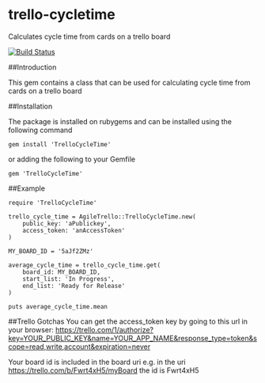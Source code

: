 trello-cycletime
================

Calculates cycle time from cards on a trello board

[![Build Status](https://drone.io/github.com/code-computerlove/trello-cycletime/status.png)](https://drone.io/github.com/code-computerlove/trello-cycletime/latest)

##Introduction

This gem contains a class that can be used for calculating cycle time from cards on a trello board 

##Installation

The package is installed on rubygems and can be installed using the following command

    gem install 'TrelloCycleTime'

or adding the following to your Gemfile
    
    gem 'TrelloCycleTime'

##Example

    require 'TrelloCycleTime'

    trello_cycle_time = AgileTrello::TrelloCycleTime.new(
	    public_key: 'aPublickey',
	    access_token: 'anAccessToken'
    )

    MY_BOARD_ID = '5aJf2ZMz'

    average_cycle_time = trello_cycle_time.get(
	    board_id: MY_BOARD_ID,
	    start_list: 'In Progress',
	    end_list: 'Ready for Release'
    )

    puts average_cycle_time.mean
    
##Trello Gotchas
You can get the access_token key by going to this url in your browser:
https://trello.com/1/authorize?key=YOUR_PUBLIC_KEY&name=YOUR_APP_NAME&response_type=token&scope=read,write,account&expiration=never

Your board id is included in the board uri e.g. in the uri https://trello.com/b/Fwrt4xH5/myBoard the id is Fwrt4xH5

